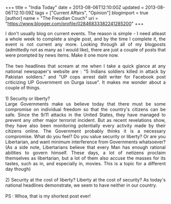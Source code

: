 +++
title = "India Today"
date = 2013-08-06T12:10:00Z
updated = 2013-08-06T12:10:09Z
tags = ["Current Affairs", "Opinion"]
blogimport = true 
[author]
	name = "The Freudian Couch"
	uri = "https://www.blogger.com/profile/02846833382241285200"
+++

<div dir="ltr" style="text-align: left;" trbidi="on">
<div style="text-align: justify;">
I don't usually blog on current events. The reason is simple - I need atleast a whole week to complete a single post, and by the time I complete it, the event is not current any more. Looking through all of my blogposts (admittedly not as many as I would like), there are just a couple of posts that were prompted by news items. Make it one more now.</div>
<div style="text-align: justify;">
<br /></div>
<div style="text-align: justify;">
The two headlines that scream at me when I take a quick glance at any national newspaper's website are : "5 Indians soldiers killed in attack by Pakistan soldiers." and "UP cops arrest dalit writer for Facebook post criticizing UP Government on Durga issue". It makes me wonder about a couple of things.&nbsp;</div>
<div style="text-align: justify;">
<br /></div>
<div style="text-align: justify;">
1) Security or liberty?</div>
<div style="text-align: justify;">
Large Governments make us believe today that there must be some compromise on individual freedom so that the country's citizens can be safe. Since the 9/11 attacks in the United States, they have managed to prevent any other major terrorist incident. But as recent revelations show, they have also been monitoring potentially every activity made by their citizens online. The Government probably thinks it is a necessary compromise. What do you feel? Do you value security or liberty? Or are you Libertarian, and want minimum interference from Governments whatsoever? (As a side note, Libertarians believe that every Man has enough rational abilities to govern himself. These days, a lot of netizens proclaim themselves as libertarian, but a lot of them also accuse the masses for its tastes, such as in, and especially in, movies. This is a topic for a different day though)</div>
<div style="text-align: justify;">
<br /></div>
<div style="text-align: justify;">
2) Security at the cost of liberty? Liberty at the cost of security? As today's national headlines demonstrate, we seem to have neither in our country.</div>
<div style="text-align: justify;">
<br /></div>
<div style="text-align: justify;">
PS : Whoa, that is my shortest post ever!</div>
</div>


